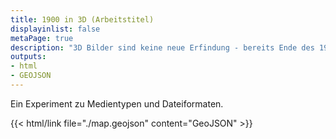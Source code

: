 ```yaml
---
title: 1900 in 3D (Arbeitstitel)
displayinlist: false
metaPage: true
description: "3D Bilder sind keine neue Erfindung - bereits Ende des 19. Jahrhunderts gab es 3D Betrachter..."
outputs:
- html
- GEOJSON
---
```


Ein Experiment zu Medientypen und Dateiformaten.

{{< html/link file="./map.geojson" content="GeoJSON" >}}

